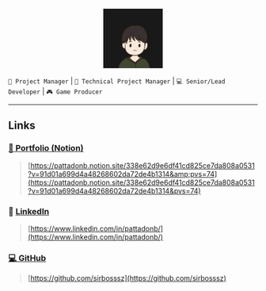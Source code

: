 <p align="center">
  <img width="120px" src="portfolio_image/profile_black.jpg" />
</p>

`💼 Project Manager` | `💽 Technical Project Manager` | `💻 Senior/Lead Developer` | `🎮 Game Producer`

---

## Links

### [📒 Portfolio (Notion)](https://pattadonb.notion.site/338e62d9e6df41cd825ce7da808a0531?v=91d01a699d4a48268602da72de4b1314&pvs=74)

> [https://pattadonb.notion.site/338e62d9e6df41cd825ce7da808a0531?v=91d01a699d4a48268602da72de4b1314&amp;pvs=74](https://pattadonb.notion.site/338e62d9e6df41cd825ce7da808a0531?v=91d01a699d4a48268602da72de4b1314&pvs=74)

### 👥 [LinkedIn](https://www.linkedin.com/in/pattadonb/)

> [https://www.linkedin.com/in/pattadonb/](https://www.linkedin.com/in/pattadonb/)

### [💻 GitHub](https://github.com/sirbosssz)

> [https://github.com/sirbosssz](https://github.com/sirbosssz)
